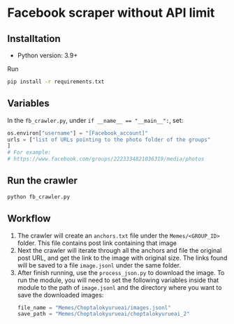 # Facebook scraper without API limit

## Installtation

- Python version: 3.9+

Run

```bash
pip install -r requirements.txt
```

## Variables

In the `fb_crawler.py`, under `if __name__ == "__main__":`, set:

```python
os.environ["username"] = "[Facebook_account]"
urls = ["list of URLs pointing to the photo folder of the groups"
]
# For example:
# https://www.facebook.com/groups/2223334821036319/media/photos
```

## Run the crawler

```bash
python fb_crawler.py
```

## Workflow

1. The crawler will create an `anchors.txt` file under the `Memes/<GROUP_ID>` folder. This file contains post link containing that image
2. Next the crawler will iterate through all the anchors and file the original post URL, and get the link to the image with original size. The links found will be saved to a file `image.jsonl` under the same folder.
3. After finish running, use the `process_json.py` to download the image. To run the module, you will need to set the following variables inside that module to the path of `image.jsonl` and the directory where you want to save the downloaded images:
    ```python
    file_name = "Memes/Choptalokyurueai/images.jsonl"
    save_path = "Memes/Choptalokyurueai/choptalokyurueai_2"
    ```
